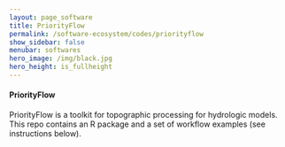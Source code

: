 ```yaml
---
layout: page_software
title: PriorityFlow
permalink: /software-ecosystem/codes/priorityflow
show_sidebar: false
menubar: softwares
hero_image: /img/black.jpg
hero_height: is_fullheight
---
```


#### PriorityFlow [<i class="fab fa-github"></i>](https://github.com/lecondon/PriorityFlow)

PriorityFlow is a toolkit for topographic processing for hydrologic models. This repo contains an R package and a set of workflow examples (see instructions below).
